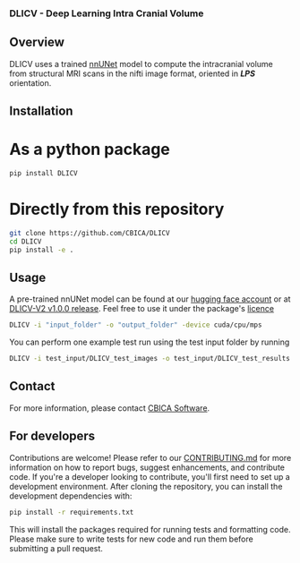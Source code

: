 ### DLICV - Deep Learning Intra Cranial Volume

## Overview

DLICV uses a trained [nnUNet](https://github.com/MIC-DKFZ/nnUNet) model to compute the intracranial volume from structural MRI scans in the nifti image format, oriented in _**LPS**_ orientation.

## Installation

# As a python package
```bash
pip install DLICV
```
# Directly from this repository
```bash
git clone https://github.com/CBICA/DLICV
cd DLICV
pip install -e .
```

## Usage
A pre-trained nnUNet model can be found at our [hugging face account](https://huggingface.co/nichart/DLICV) or at [DLICV-V2 v1.0.0 release](https://github.com/CBICA/DLMUSE/releases/tag/v1.0.0).
Feel free to use it under the package's [licence](LICENCE)
```bash
DLICV -i "input_folder" -o "output_folder" -device cuda/cpu/mps
```

You can perform one example test run using the test input folder by running
```bash
DLICV -i test_input/DLICV_test_images -o test_input/DLICV_test_results -device cuda
```

## Contact
For more information, please contact [CBICA Software](mailto:software@cbica.upenn.edu).

## For developers
Contributions are welcome! Please refer to our [CONTRIBUTING.md](CONTRIBUTING.md) for more information on how to report bugs, suggest enhancements, and contribute code.
If you're a developer looking to contribute, you'll first need to set up a development environment. After cloning the repository, you can install the development dependencies with:

```bash
pip install -r requirements.txt
```
This will install the packages required for running tests and formatting code. Please make sure to write tests for new code and run them before submitting a pull request.
